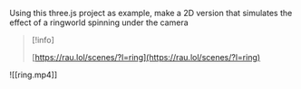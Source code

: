 Using this three.js project as example, make a 2D version that simulates the effect of a ringworld spinning under the camera

> [!info]  
>  
> [https://rau.lol/scenes/?l=ring](https://rau.lol/scenes/?l=ring)  

![[ring.mp4]]